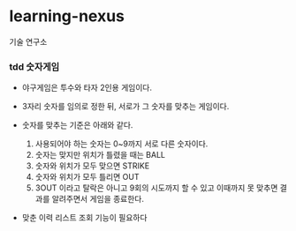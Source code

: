 # learning-nexus
기술 연구소

### tdd 숫자게임

- 야구게임은 투수와 타자 2인용 게임이다.
- 3자리 숫자를 임의로 정한 뒤, 서로가 그 숫자를 맞추는 게임이다.

- 숫자를 맞추는 기준은 아래와 같다.
  1. 사용되어야 하는 숫자는 0~9까지 서로 다른 숫자이다.
  2. 숫자는 맞지만 위치가 틀렸을 때는 BALL
  3. 숫자와 위치가 모두 맞으면 STRIKE
  4. 숫자와 위치가 모두 틀리면 OUT
  5. 3OUT 이라고 탈락은 아니고 9회의 시도까지 할 수 있고 이때까지 못 맞추면 결과를 알려주면서 게임을 종료한다.

- 맞춘 이력 리스트 조회 기능이 필요하다